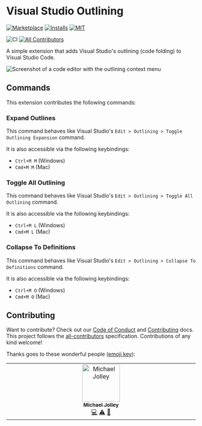 # Visual Studio Outlining


[![Marketplace](https://img.shields.io/visual-studio-marketplace/v/MichaelJolley.vscode-vs-outlining)](https://marketplace.visualstudio.com/items?itemName=MichaelJolley.vscode-vs-outlining) [![Installs](https://img.shields.io/visual-studio-marketplace/i/MichaelJolley.vscode-vs-outlining?color=blue&logo=visual-studio-code)](https://marketplace.visualstudio.com/items?itemName=MichaelJolley.vscode-vs-outlining) [![MIT](https://img.shields.io/badge/license-MIT-orange.png?color=blue&style=flat-round)](https://opensource.org/licenses/MIT)

![CI](https://img.shields.io/github/actions/workflow/status/michaeljolley/vscode-vs-outlining/CI.yml?logo=github)<!-- ALL-CONTRIBUTORS-BADGE:START - Do not remove or modify this section -->
[![All Contributors](https://img.shields.io/badge/all_contributors-1-orange.svg?style=flat-square)](#contributors-)
<!-- ALL-CONTRIBUTORS-BADGE:END -->

A simple extension that adds Visual Studio's outlining (code folding) to Visual
Studio Code.

![Screenshot of a code editor with the outlining context menu](https://github.com/MichaelJolley/vscode-vs-outlining/assets/1228996/cefb7902-97e6-4b02-9217-24524337123a)

## Commands

This extension contributes the following commands:

### Expand Outlines

This command behaves like Visual Studio's `Edit > Outlining > Toggle Outlining
Expansion` command.

It is also accessible via the following keybindings:

- `Ctrl+M M` (Windows)
- `Cmd+M M` (Mac)

### Toggle All Outlining

This command behaves like Visual Studio's `Edit > Outlining > Toggle All Outlining` command.

It is also accessible via the following keybindings:

- `Ctrl+M L` (Windows)
- `Cmd+M L` (Mac)

### Collapse To Definitions

This command behaves like Visual Studio's `Edit > Outlining > Collapse To Definitions` command.

It is also accessible via the following keybindings:

- `Ctrl+M O` (Windows)
- `Cmd+M O` (Mac)

## Contributing

Want to contribute? Check out our [Code of Conduct](.github/CODE_OF_CONDUCT.md) and [Contributing](.github/CONTRIBUTING.md) docs. This project follows the [all-contributors](https://github.com/all-contributors/all-contributors) specification. Contributions of any kind welcome!

Thanks goes to these wonderful people ([emoji key](https://allcontributors.org/docs/en/emoji-key)):

<!-- ALL-CONTRIBUTORS-LIST:START - Do not remove or modify this section -->
<!-- prettier-ignore-start -->
<!-- markdownlint-disable -->
<table>
  <tbody>
    <tr>
      <td align="center" valign="top" width="14.28%"><a href="https://baldbeardedbuilder.com/"><img src="https://avatars.githubusercontent.com/u/1228996?v=4?s=100" width="100px;" alt="Michael Jolley"/><br /><sub><b>Michael Jolley</b></sub></a><br /><a href="https://github.com/MichaelJolley/vscode-vs-outlining/commits?author=MichaelJolley" title="Code">💻</a> <a href="https://github.com/MichaelJolley/vscode-vs-outlining/commits?author=MichaelJolley" title="Tests">⚠️</a> <a href="https://github.com/MichaelJolley/vscode-vs-outlining/commits?author=MichaelJolley" title="Documentation">📖</a></td>
    </tr>
  </tbody>
</table>

<!-- markdownlint-restore -->
<!-- prettier-ignore-end -->

<!-- ALL-CONTRIBUTORS-LIST:END -->

